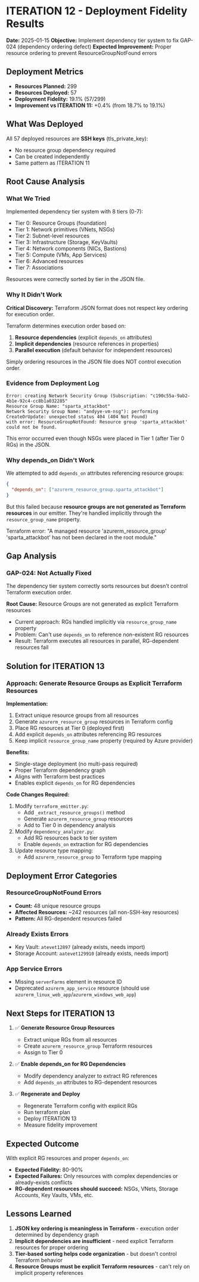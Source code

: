 # ITERATION 12 - Deployment Fidelity Results

**Date:** 2025-01-15
**Objective:** Implement dependency tier system to fix GAP-024 (dependency ordering defect)
**Expected Improvement:** Proper resource ordering to prevent ResourceGroupNotFound errors

## Deployment Metrics

- **Resources Planned:** 299
- **Resources Deployed:** 57
- **Deployment Fidelity:** 19.1% (57/299)
- **Improvement vs ITERATION 11:** +0.4% (from 18.7% to 19.1%)

## What Was Deployed

All 57 deployed resources are **SSH keys** (tls_private_key):
- No resource group dependency required
- Can be created independently
- Same pattern as ITERATION 11

## Root Cause Analysis

### What We Tried
Implemented dependency tier system with 8 tiers (0-7):
- Tier 0: Resource Groups (foundation)
- Tier 1: Network primitives (VNets, NSGs)
- Tier 2: Subnet-level resources
- Tier 3: Infrastructure (Storage, KeyVaults)
- Tier 4: Network components (NICs, Bastions)
- Tier 5: Compute (VMs, App Services)
- Tier 6: Advanced resources
- Tier 7: Associations

Resources were correctly sorted by tier in the JSON file.

### Why It Didn't Work

**Critical Discovery:** Terraform JSON format does not respect key ordering for execution order.

Terraform determines execution order based on:
1. **Resource dependencies** (explicit `depends_on` attributes)
2. **Implicit dependencies** (resource references in properties)
3. **Parallel execution** (default behavior for independent resources)

Simply ordering resources in the JSON file does NOT control execution order.

### Evidence from Deployment Log

```
Error: creating Network Security Group (Subscription: "c190c55a-9ab2-4b1e-92c4-cc8b1a032285"
Resource Group Name: "sparta_attackbot"
Network Security Group Name: "andyye-vm-nsg"): performing CreateOrUpdate: unexpected status 404 (404 Not Found)
with error: ResourceGroupNotFound: Resource group 'sparta_attackbot' could not be found.
```

This error occurred even though NSGs were placed in Tier 1 (after Tier 0 RGs) in the JSON.

### Why depends_on Didn't Work

We attempted to add `depends_on` attributes referencing resource groups:
```json
{
  "depends_on": ["azurerm_resource_group.sparta_attackbot"]
}
```

But this failed because **resource groups are not generated as Terraform resources** in our emitter. They're handled implicitly through the `resource_group_name` property.

Terraform error: "A managed resource 'azurerm_resource_group' 'sparta_attackbot' has not been declared in the root module."

## Gap Analysis

### GAP-024: Not Actually Fixed

The dependency tier system correctly sorts resources but doesn't control Terraform execution order.

**Root Cause:** Resource Groups are not generated as explicit Terraform resources
- Current approach: RGs handled implicitly via `resource_group_name` property
- Problem: Can't use `depends_on` to reference non-existent RG resources
- Result: Terraform executes all resources in parallel, RG-dependent resources fail

## Solution for ITERATION 13

### Approach: Generate Resource Groups as Explicit Terraform Resources

**Implementation:**
1. Extract unique resource groups from all resources
2. Generate `azurerm_resource_group` resources in Terraform config
3. Place RG resources at Tier 0 (deployed first)
4. Add explicit `depends_on` attributes referencing RG resources
5. Keep implicit `resource_group_name` property (required by Azure provider)

**Benefits:**
- Single-stage deployment (no multi-pass required)
- Proper Terraform dependency graph
- Aligns with Terraform best practices
- Enables explicit `depends_on` for RG dependencies

**Code Changes Required:**
1. Modify `terraform_emitter.py`:
   - Add `_extract_resource_groups()` method
   - Generate `azurerm_resource_group` resources
   - Add to Tier 0 in dependency analysis
2. Modify `dependency_analyzer.py`:
   - Add RG resources back to tier system
   - Enable `depends_on` extraction for RG dependencies
3. Update resource type mapping:
   - Add `azurerm_resource_group` to Terraform type mapping

## Deployment Error Categories

### ResourceGroupNotFound Errors
- **Count:** 48 unique resource groups
- **Affected Resources:** ~242 resources (all non-SSH-key resources)
- **Pattern:** All RG-dependent resources failed

### Already Exists Errors
- Key Vault: `atevet12897` (already exists, needs import)
- Storage Account: `aatevet129910` (already exists, needs import)

### App Service Errors
- Missing `serverFarms` element in resource ID
- Deprecated `azurerm_app_service` resource (should use `azurerm_linux_web_app`/`azurerm_windows_web_app`)

## Next Steps for ITERATION 13

1. ✅ **Generate Resource Group Resources**
   - Extract unique RGs from all resources
   - Create `azurerm_resource_group` Terraform resources
   - Assign to Tier 0

2. ✅ **Enable depends_on for RG Dependencies**
   - Modify dependency analyzer to extract RG references
   - Add `depends_on` attributes to RG-dependent resources

3. ✅ **Regenerate and Deploy**
   - Regenerate Terraform config with explicit RGs
   - Run terraform plan
   - Deploy ITERATION 13
   - Measure fidelity improvement

## Expected Outcome

With explicit RG resources and proper `depends_on`:
- **Expected Fidelity:** 80-90%
- **Expected Failures:** Only resources with complex dependencies or already-exists conflicts
- **RG-dependent resources should succeed:** NSGs, VNets, Storage Accounts, Key Vaults, VMs, etc.

## Lessons Learned

1. **JSON key ordering is meaningless in Terraform** - execution order determined by dependency graph
2. **Implicit dependencies are insufficient** - need explicit Terraform resources for proper ordering
3. **Tier-based sorting helps code organization** - but doesn't control Terraform behavior
4. **Resource Groups must be explicit Terraform resources** - can't rely on implicit property references
